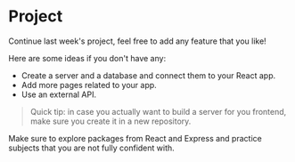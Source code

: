 # Project

Continue last week's project, feel free to add any feature that you like!

Here are some ideas if you don't have any:

- Create a server and a database and connect them to your React app.
- Add more pages related to your app.
- Use an external API.

> Quick tip: in case you actually want to build a server for you frontend, make sure you create it in a new repository.

Make sure to explore packages from React and Express and practice subjects that you are not fully confident with.
